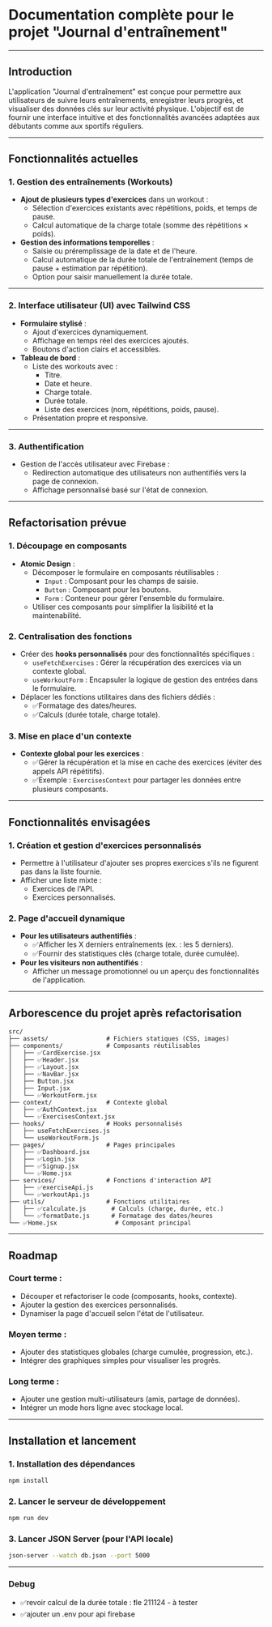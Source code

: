 # **Documentation complète pour le projet "Journal d'entraînement"**

---

## **Introduction**

L'application "Journal d'entraînement" est conçue pour permettre aux utilisateurs de suivre leurs entraînements, enregistrer leurs progrès, et visualiser des données clés sur leur activité physique. L'objectif est de fournir une interface intuitive et des fonctionnalités avancées adaptées aux débutants comme aux sportifs réguliers.

---

## **Fonctionnalités actuelles**

### **1. Gestion des entraînements (Workouts)**

- **Ajout de plusieurs types d'exercices** dans un workout :
  - Sélection d'exercices existants avec répétitions, poids, et temps de pause.
  - Calcul automatique de la charge totale (somme des répétitions × poids).
- **Gestion des informations temporelles** :
  - Saisie ou préremplissage de la date et de l'heure.
  - Calcul automatique de la durée totale de l'entraînement (temps de pause + estimation par répétition).
  - Option pour saisir manuellement la durée totale.

---

### **2. Interface utilisateur (UI) avec Tailwind CSS**

- **Formulaire stylisé** :
  - Ajout d'exercices dynamiquement.
  - Affichage en temps réel des exercices ajoutés.
  - Boutons d'action clairs et accessibles.
- **Tableau de bord** :
  - Liste des workouts avec :
    - Titre.
    - Date et heure.
    - Charge totale.
    - Durée totale.
    - Liste des exercices (nom, répétitions, poids, pause).
  - Présentation propre et responsive.

---

### **3. Authentification**

- Gestion de l'accès utilisateur avec Firebase :
  - Redirection automatique des utilisateurs non authentifiés vers la page de connexion.
  - Affichage personnalisé basé sur l'état de connexion.

---

## **Refactorisation prévue**

### **1. Découpage en composants**

- **Atomic Design** :
  - Décomposer le formulaire en composants réutilisables :
    - `Input` : Composant pour les champs de saisie.
    - `Button` : Composant pour les boutons.
    - `Form` : Conteneur pour gérer l'ensemble du formulaire.
  - Utiliser ces composants pour simplifier la lisibilité et la maintenabilité.

### **2. Centralisation des fonctions**

- Créer des **hooks personnalisés** pour des fonctionnalités spécifiques :
  - `useFetchExercises` : Gérer la récupération des exercices via un contexte global.
  - `useWorkoutForm` : Encapsuler la logique de gestion des entrées dans le formulaire.
- Déplacer les fonctions utilitaires dans des fichiers dédiés :
  - ✅Formatage des dates/heures.
  - ✅Calculs (durée totale, charge totale).

### **3. Mise en place d'un contexte**

- **Contexte global pour les exercices** :
  - ✅Gérer la récupération et la mise en cache des exercices (éviter des appels API répétitifs).
  - ✅Exemple : `ExercisesContext` pour partager les données entre plusieurs composants.

---

## **Fonctionnalités envisagées**

### **1. Création et gestion d'exercices personnalisés**

- Permettre à l'utilisateur d'ajouter ses propres exercices s'ils ne figurent pas dans la liste fournie.
- Afficher une liste mixte :
  - Exercices de l'API.
  - Exercices personnalisés.

### **2. Page d'accueil dynamique**

- **Pour les utilisateurs authentifiés** :
  - ✅Afficher les X derniers entraînements (ex. : les 5 derniers).
  - ✅Fournir des statistiques clés (charge totale, durée cumulée).
- **Pour les visiteurs non authentifiés** :
  - Afficher un message promotionnel ou un aperçu des fonctionnalités de l'application.

---

## **Arborescence du projet après refactorisation**

```
src/
├── assets/                # Fichiers statiques (CSS, images)
├── components/            # Composants réutilisables
│   ├── ✅CardExercise.jsx
│   ├── ✅Header.jsx
│   ├── ✅Layout.jsx
│   ├── ✅NavBar.jsx
│   ├── Button.jsx
│   ├── Input.jsx
│   └── ✅WorkoutForm.jsx
├── context/               # Contexte global
│   ├── ✅AuthContext.jsx
│   └── ✅ExercisesContext.jsx
├── hooks/                 # Hooks personnalisés
│   ├── useFetchExercises.js
│   └── useWorkoutForm.js
├── pages/                 # Pages principales
│   ├── ✅Dashboard.jsx
│   ├── ✅Login.jsx
│   ├── ✅Signup.jsx
│   └── ✅Home.jsx
├── services/              # Fonctions d'interaction API
│   ├── ✅exerciseApi.js
│   └── ✅workoutApi.js
├── utils/                 # Fonctions utilitaires
│   ├── ✅calculate.js       # Calculs (charge, durée, etc.)
│   └── ✅formatDate.js      # Formatage des dates/heures
└── ✅Home.jsx                # Composant principal
```

---

## **Roadmap**

### **Court terme :**

- Découper et refactoriser le code (composants, hooks, contexte).
- Ajouter la gestion des exercices personnalisés.
- Dynamiser la page d'accueil selon l'état de l'utilisateur.

### **Moyen terme :**

- Ajouter des statistiques globales (charge cumulée, progression, etc.).
- Intégrer des graphiques simples pour visualiser les progrès.

### **Long terme :**

- Ajouter une gestion multi-utilisateurs (amis, partage de données).
- Intégrer un mode hors ligne avec stockage local.

---

## **Installation et lancement**

### **1. Installation des dépendances**

```bash
npm install
```

### **2. Lancer le serveur de développement**

```bash
npm run dev
```

### **3. Lancer JSON Server (pour l'API locale)**

```bash
json-server --watch db.json --port 5000
```

---

### Debug

- ✅revoir calcul de la durée totale : ❗le 211124 - à tester
- ✅ajouter un .env pour api firebase
